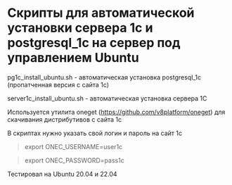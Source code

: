 # Скрипты для автоматической установки сервера 1с и postgresql_1с на сервер под управлением Ubuntu

pg1c_install_ubuntu.sh - автоматическая установка postgresql_1с (пропатченная версия с сайта 1с)

server1c_install_ubuntu.sh - автоматическая установка сервера 1С

Используется утилита oneget (https://github.com/v8platform/oneget) для скачивания дистрибутивов с сайта 1с

В скриптах нужно указать свой логин и пароль на сайт 1с

>export ONEC_USERNAME=user1c

>export ONEC_PASSWORD=pass1c

Тестировал на Ubuntu 20.04 и 22.04